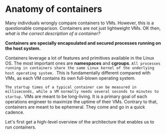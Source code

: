 # Anatomy of containers

Many individuals wrongly compare containers to VMs. However, this is a questionable comparison. Containers are not just lightweight VMs. OK then, *what is the correct description of a container?*

**Containers are specially encapsulated and secured processes running on the host system.**

Containers leverage a lot of features and primitives available in the Linux OS. The most important ones are **namespaces** and **cgroups**. `All processes running in containers share the same Linux kernel of the underlying host operating system. `This is fundamentally different compared with VMs, as each VM contains its own full-blown operating system.

`The startup times of a typical container can be measured in milliseconds, while a VM normally needs several seconds to minutes to startup.` VMs are meant to be long-living. It is a primary goal of each operations engineer to maximize the uptime of their VMs. Contrary to that, containers are meant to be ephemeral. They come and go in a quick cadence.

Let's first get a high-level overview of the architecture that enables us to run containers.